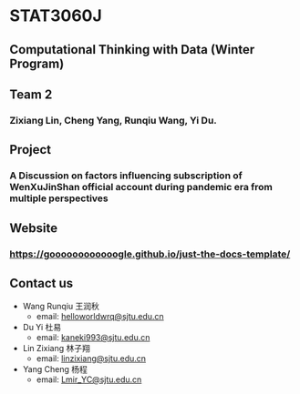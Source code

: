 # STAT3060J
## Computational Thinking with Data (Winter Program)
## Team 2
### Zixiang Lin, Cheng Yang, Runqiu Wang, Yi Du.
## Project

### A Discussion on factors influencing subscription of WenXuJinShan official account during pandemic era from multiple perspectives

## Website

### https://goooooooooooogle.github.io/just-the-docs-template/


## Contact us
- Wang Runqiu 王润秋 
  - email: helloworldwrq@sjtu.edu.cn
- Du Yi 杜易
  - email: kaneki993@sjtu.edu.cn
- Lin Zixiang 林子翔
  - email: linzixiang@sjtu.edu.cn
- Yang Cheng 杨程
  - email: Lmir_YC@sjtu.edu.cn
